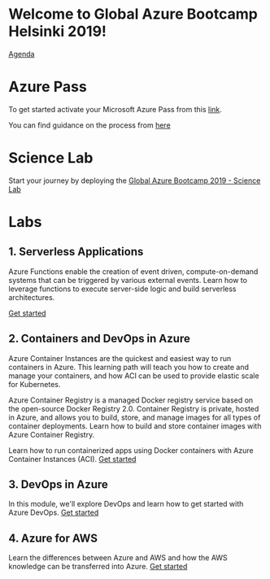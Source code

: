 # Welcome to Global Azure Bootcamp Helsinki 2019!

[Agenda](https://www.meetup.com/Finland-Azure-User-Group/events/256674500/)



# Azure Pass
To get started activate your Microsoft Azure Pass from this [link](https://www.microsoftazurepass.com).

You can find guidance on the process from [here](https://www.microsoftazurepass.com/Home/HowTo)

# Science Lab

Start your journey by deploying the [Global Azure Bootcamp 2019 - Science Lab](https://github.com/faug/GlobalAzure/blob/master/ScienceLab/README.md)

# Labs

## 1. Serverless Applications

Azure Functions enable the creation of event driven, compute-on-demand systems that can be triggered by various external events. Learn how to leverage functions to execute server-side logic and build serverless architectures.

[Get started](http://tinyurl.com/yycbw6a9)

## 2. Containers and DevOps in Azure

Azure Container Instances are the quickest and easiest way to run containers in Azure. This learning path will teach you how to create and manage your containers, and how ACI can be used to provide elastic scale for Kubernetes.

Azure Container Registry is a managed Docker registry service based on the open-source Docker Registry 2.0. Container Registry is private, hosted in Azure, and allows you to build, store, and manage images for all types of container deployments. Learn how to build and store container images with Azure Container Registry.

Learn how to run containerized apps using Docker containers with Azure Container Instances (ACI).
[Get started](http://tinyurl.com/yxksk922)

## 3. DevOps in Azure

In this module, we'll explore DevOps and learn how to get started with Azure DevOps.
[Get started](http://tinyurl.com/yxksk922)
 

## 4. Azure for AWS
Learn the differences between Azure and AWS and how the AWS knowledge can be transferred into Azure.
[Get started](http://tinyurl.com/y58w2dto)
